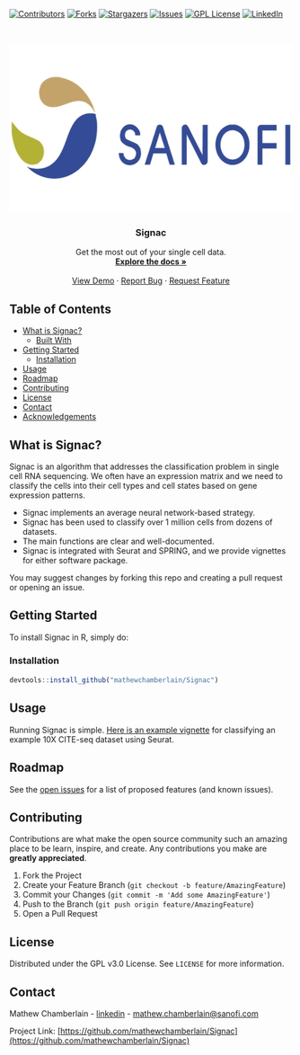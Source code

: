 [![Contributors][contributors-shield]][contributors-url]
[![Forks][forks-shield]][forks-url]
[![Stargazers][stars-shield]][stars-url]
[![Issues][issues-shield]][issues-url]
[![GPL License][license-shield]][license-url]
[![LinkedIn][linkedin-shield]][linkedin-url]

<!-- PROJECT LOGO -->
<br />
<p align="center">
  <a href="https://www.sanofi.com/">
    <img src="images/sanofi_logo.png" alt="Logo" width="600" height="300">
  </a>

  <h3 align="center">Signac</h3>

  <p align="center">
    Get the most out of your single cell data.
    <br />
    <a href="https://htmlpreview.github.io/?https://github.com/mathewchamberlain/Signac/master/vignettes/signac-Seurat_CITEseq.html"><strong>Explore the docs »</strong></a>
    <br />
    <br />
    <a href="https://htmlpreview.github.io/?https://github.com/mathewchamberlain/Signac/master/vignettes/signac-Seurat_CITEseq.html">View Demo</a>
    ·
    <a href="https://github.com/mathewchamberlain/Signac/issues">Report Bug</a>
    ·
    <a href="https://github.com/mathewchamberlain/Signac/issues">Request Feature</a>
  </p>
</p>



<!-- TABLE OF CONTENTS -->
## Table of Contents

* [What is Signac?](#about-the-project)
  * [Built With](#built-with)
* [Getting Started](#getting-started)
  * [Installation](#installation)
* [Usage](#usage)
* [Roadmap](#roadmap)
* [Contributing](#contributing)
* [License](#license)
* [Contact](#contact)
* [Acknowledgements](#acknowledgements)



<!-- ABOUT THE PROJECT -->
## What is Signac?

Signac is an algorithm that addresses the classification problem in single cell RNA sequencing. We often have an expression matrix and we need to classify the cells into their cell types and cell states based on gene expression patterns.

* Signac implements an average neural network-based strategy.
* Signac has been used to classify over 1 million cells from dozens of datasets.
* The main functions are clear and well-documented.
* Signac is integrated with Seurat and SPRING, and we provide vignettes for either software package.

You may suggest changes by forking this repo and creating a pull request or opening an issue.

<!-- GETTING STARTED -->
## Getting Started

To install Signac in R, simply do:

### Installation

```r
devtools::install_github("mathewchamberlain/Signac")
```

<!-- USAGE EXAMPLES -->
## Usage

Running Signac is simple. [Here is an example vignette](https://htmlpreview.github.io/?https://github.com/mathewchamberlain/Signac/blob/master/vignettes/Signac-Seurat_CITEseq.html) for classifying an example 10X CITE-seq dataset using Seurat.

<!-- ROADMAP -->
## Roadmap

See the [open issues](https://github.com/mathewchamberlain/Signac/issues) for a list of proposed features (and known issues).

<!-- CONTRIBUTING -->
## Contributing

Contributions are what make the open source community such an amazing place to be learn, inspire, and create. Any contributions you make are **greatly appreciated**.

1. Fork the Project
2. Create your Feature Branch (`git checkout -b feature/AmazingFeature`)
3. Commit your Changes (`git commit -m 'Add some AmazingFeature'`)
4. Push to the Branch (`git push origin feature/AmazingFeature`)
5. Open a Pull Request

<!-- LICENSE -->
## License

Distributed under the GPL v3.0 License. See `LICENSE` for more information.

<!-- CONTACT -->
## Contact

Mathew Chamberlain - [linkedin](https://linkedin.com/in/chamberlainmathew) - mathew.chamberlain@sanofi.com

Project Link: [https://github.com/mathewchamberlain/Signac](https://github.com/mathewchamberlain/Signac)

<!-- MARKDOWN LINKS & IMAGES -->
<!-- https://www.markdownguide.org/basic-syntax/#reference-style-links -->
[contributors-shield]: https://img.shields.io/github/contributors/mathewchamberlain/Signac.svg?style=flat-square
[contributors-url]: https://github.com/mathewchamberlain/Signac/graphs/contributors
[forks-shield]: https://img.shields.io/github/forks/mathewchamberlain/Signac.svg?style=flat-square
[forks-url]: https://github.com/mathewchamberlain/Signac/network/members
[stars-shield]: https://img.shields.io/github/stars/mathewchamberlain/Signac.svg?style=flat-square
[stars-url]: https://github.com/mathewchamberlain/Signac/stargazers
[issues-shield]: https://img.shields.io/github/issues/mathewchamberlain/Signac.svg?style=flat-square
[issues-url]: https://github.com/mathewchamberlain/Signac/issues
[license-shield]: https://img.shields.io/github/license/mathewchamberlain/Signac.svg?style=flat-square
[license-url]: https://choosealicense.com/licenses/gpl-3.0/
[linkedin-shield]: https://img.shields.io/badge/-LinkedIn-black.svg?style=flat-square&logo=linkedin&colorB=555
[linkedin-url]: https://linkedin.com/in/chamberlainmathew
[product-screenshot]: images/screenshot.png
